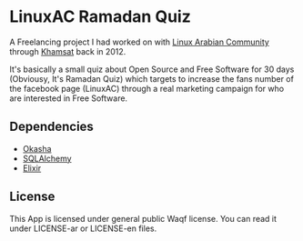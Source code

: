 # LinuxAC Ramadan Quiz

A Freelancing project I had worked on with [Linux Arabian Community](http://www.linuxac.org) through [Khamsat](http://www.khamsat.com) back in 2012.

It's basically a small quiz about Open Source and Free Software for 30 days (Obviousy, It's Ramadan Quiz) which targets to increase the fans number of the facebook page (LinuxAC) through a real marketing campaign for who are interested in Free Software.

## Dependencies

- [Okasha](http://www.ojuba.org/wiki/okasha)
- [SQLAlchemy](http://www.sqlalchemy.org)
- [Elixir](https://pypi.python.org/pypi/Elixir)

## License

This App is licensed under general public Waqf license. You can read it under LICENSE-ar or LICENSE-en files.
